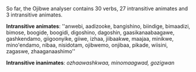 So far, the Ojibwe	 analyser contains 30 verbs, 27 intransitive animates and 3 intransitive animates.

**Intransitive animates**: ''anwebi, aadizooke, bangishino, biindige, bimaadizi, bimose, boogide, boogidi, digoshino, dagoshin, gaasikanaabaagawe, gashkendamo, giigoonyike, giiwe, izhaa, jiibaakwe, maajaa, minikwe, mino'endamo, nibaa, nisidotam, ojibwemo, onjibaa, pikade, wiisini, zagaswe, zhaaganaashimo''

**Intransitive inanimates**: *ozhaawashkwaa, minomaagwad, gozigwan*
